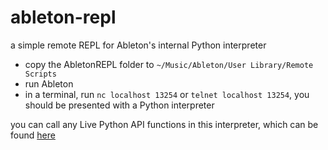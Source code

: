 # ableton-repl

a simple remote REPL for Ableton's internal Python interpreter

- copy the AbletonREPL folder to `~/Music/Ableton/User Library/Remote Scripts`
- run Ableton
- in a terminal, run `nc localhost 13254` or `telnet localhost 13254`, you should be presented with a Python interpreter

you can call any Live Python API functions in this interpreter, which can be found [here](https://nsuspray.github.io/Live_API_Doc/11.0.0.xml)
